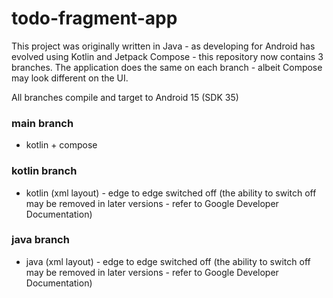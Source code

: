 # todo-fragment-app

This project was originally written in Java - as developing for Android has evolved using Kotlin and
Jetpack Compose - this repository now contains 3 branches. The application does the same on each branch -
albeit Compose may look different on the UI.

All branches compile and target to Android 15 (SDK 35)

### main branch
* kotlin + compose
### kotlin branch
* kotlin (xml layout) - edge to edge switched off (the ability to switch off may be removed in later versions - refer to Google Developer Documentation)
### java branch
* java (xml layout) - edge to edge switched off (the ability to switch off may be removed in later versions - refer to Google Developer Documentation)

